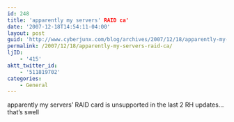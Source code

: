 ```yaml
---
id: 248
title: 'apparently my servers' RAID ca'
date: '2007-12-18T14:54:11-04:00'
layout: post
guid: 'http://www.cyberjunx.com/blog/archives/2007/12/18/apparently-my-servers-raid-ca/'
permalink: /2007/12/18/apparently-my-servers-raid-ca/
ljID:
    - '415'
aktt_twitter_id:
    - '511819702'
categories:
    - General
---
```


apparently my servers’ RAID card is unsupported in the last 2 RH updates… that’s swell